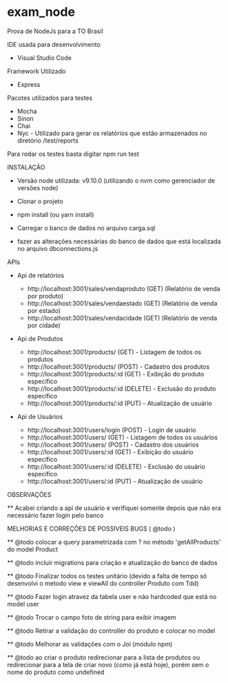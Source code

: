 # exam_node
Prova de NodeJs para a TO Brasil

IDE usada para desenvolvimento

* Visual Studio Code

Framework Utilizado

* Express

Pacotes utilizados para testes

* Mocha
* Sinon
* Chai
* Nyc - Utilizado para gerar os relatórios que estão armazenados no diretório /test/reports

Para rodar os testes basta digitar npm run test


INSTALAÇÃO

* Versão node utilizada: v9.10.0 (utilizando o nvm como gerenciador de versões node)

* Clonar o projeto

* npm install (ou yarn install)

* Carregar o banco de dados no arquivo carga.sql

* fazer as alterações necessárias do banco de dados que está localizada no arquivo dbconnections.js

APIs

* Api de relatórios
  
   - http://localhost:3001/sales/vendaproduto (GET) (Relatório de venda por produto)
   - http://localhost:3001/sales/vendaestado (GET) (Relatório de venda por estado)
   - http://localhost:3001/sales/vendacidade (GET) (Relatório de venda por cidade)

* Api de Produtos

   - http://localhost:3001/products/ (GET) - Listagem de todos os produtos 
   - http://localhost:3001/products/ (POST) - Cadastro dos produtos
   - http://localhost:3001/products/:id (GET) - Exibição do produto específico
   - http://localhost:3001/products/:id (DELETE) - Exclusão do produto específico
   - http://localhost:3001/products/:id (PUT) - Atualização de usuário

* Api de Usuários

   - http://localhost:3001/users/login (POST) - Login de usuário
   - http://localhost:3001/users/ (GET) - Listagem de todos os usuários 
   - http://localhost:3001/users/ (POST) - Cadastro dos usuários
   - http://localhost:3001/users/:id (GET) - Exibição do usuário específico
   - http://localhost:3001/users/:id (DELETE) - Exclusão do usuário específico
   - http://localhost:3001/users/:id (PUT) - Atualização de usuário



OBSERVAÇÕES

** Acabei criando a api de usuário e verifiquei somente depois que não era necessário fazer login pelo banco


MELHORIAS E CORREÇÕES DE POSSIVEIS BUGS ( @todo )

** @todo colocar a query parametrizada com ? no método 'getAllProducts' do model Product

** @todo incluir migrations para criação e atualização do banco de dados

** @todo Finalizar todos os testes unitário (devido a falta de tempo só desenvolvi o metodo view e viewAll do controller Produto com Tdd)

** @todo Fazer login atravez da tabela user e não hardcoded que está no model user

** @todo Trocar o campo foto de string para exibir imagem

** @todo Retirar a validação do controller do produto e colocar no model

** @todo Melhorar as validações com o Joi (módulo npm)

** @todo ao criar o produto redirecionar para a lista de produtos ou redirecionar para a tela de criar novo (como já está hoje), porém sem o nome do produto como undefined